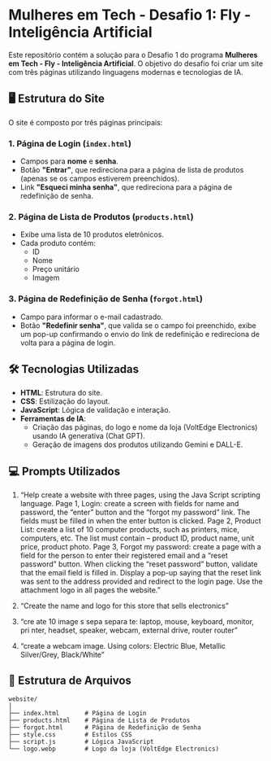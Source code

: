 # Mulheres em Tech - Desafio 1: Fly - Inteligência Artificial

Este repositório contém a solução para o Desafio 1 do programa **Mulheres em Tech - Fly - Inteligência Artificial**. O objetivo do desafio foi criar um site com três páginas utilizando linguagens modernas e tecnologias de IA.

## 🖥️ Estrutura do Site

O site é composto por três páginas principais:

### 1. **Página de Login (`index.html`)**
- Campos para **nome** e **senha**.
- Botão **"Entrar"**, que redireciona para a página de lista de produtos (apenas se os campos estiverem preenchidos).
- Link **"Esqueci minha senha"**, que redireciona para a página de redefinição de senha.

### 2. **Página de Lista de Produtos (`products.html`)**
- Exibe uma lista de 10 produtos eletrônicos.
- Cada produto contém:
  - ID
  - Nome
  - Preço unitário
  - Imagem

### 3. **Página de Redefinição de Senha (`forgot.html`)**
- Campo para informar o e-mail cadastrado.
- Botão **"Redefinir senha"**, que valida se o campo foi preenchido, exibe um pop-up confirmando o envio do link de redefinição e redireciona de volta para a página de login.

## 🛠️ Tecnologias Utilizadas

- **HTML**: Estrutura do site.
- **CSS**: Estilização do layout.
- **JavaScript**: Lógica de validação e interação.
- **Ferramentas de IA**: 
  - Criação das páginas, do logo e nome da loja (VoltEdge Electronics) usando IA generativa (Chat GPT).
  - Geração de imagens dos produtos utilizando Gemini e DALL-E.

## 💻 Prompts Utilizados

1. “Help create a website with three pages, using the Java Script scripting language. 
Page 1, Login: create a screen with fields for name and password, the “enter” button and the “forgot my password” link. The fields must be filled in when the enter button is clicked. 
Page 2, Product List: create a list of 10 computer products, such as printers, mice, computers, etc. The list must contain – product ID, product name, unit price, product photo. 
Page 3, Forgot my password: create a page with a field for the person to enter their registered email and a “reset password” button. When clicking the “reset password” button, validate that the email field is filled in. 
Display a pop-up saying that the reset link was sent to the address provided and redirect to the login page. Use the attachment logo in all pages the website.”

2. “Create the name and logo for this store that sells electronics”

3. “cre ate 10 image s sepa separa te: laptop, mouse, keyboard, monitor, pri nter,
headset, speaker, webcam, external drive, router router”

4. “create a webcam image. Using colors: Electric Blue, Metallic Silver/Grey, Black/White”

## 📂 Estrutura de Arquivos

```plaintext
website/
│
├── index.html       # Página de Login
├── products.html    # Página de Lista de Produtos
├── forgot.html      # Página de Redefinição de Senha
├── style.css        # Estilos CSS
├── script.js        # Lógica JavaScript
└── logo.webp        # Logo da loja (VoltEdge Electronics)
